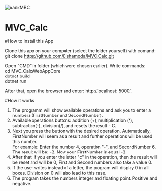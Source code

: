 
![калкМВС](https://user-images.githubusercontent.com/63037087/131790711-1e229289-e076-494b-bff1-412036494175.PNG)

# MVC_Calc


#How to install this App

Clone this app on your computer (select the folder yourself) with comand:
git clone https://github.com/Bishamoda/MVC_Calc.git

Open "CMD" in folder (which were chosen earlier). Write commands:  
cd MVC_Calc\WebAppCore  
dotnet build  
dotnet run  

After that, open the browser and enter: http://localhost: 5000/. 

#How it works

1) The programm will show available operations and ask you to enter a numbers (FirstNumber and SecondNumber).  
2) Available operations buttons: addition (+), multiplication (*), subtraction(-), division(/), and resets the result - C.  
3) Next you press the button with the desired operation. Automatically, FirstNumber will seem as a result and further operations will be used this number.  
For example: Enter the number 4, operation "-", and SecondNumber 6. The result will be: -2. Now your FirstNumber is equal -2.
4) After that, if you enter the letter "с" in the operation, then the result will be reset and will be 0, First and Second numbers also take a value 0.  
6) If the user writes instead of a letter, the program will display 0 in all boxes. Division on 0 will also lead to this case.  
7) The program takes the numbers integer and floating point. Positive and negative.  